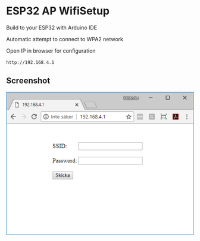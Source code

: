 # ESP32 AP WifiSetup


Build to your ESP32 with Arduino IDE


Automatic attempt to connect to WPA2 network

Open IP in browser for configuration
```
http://192.168.4.1
```


## Screenshot
![screendump preview](utils/screendump.png?raw=true "preview")
